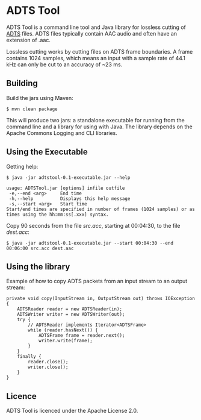# ADTS Tool

ADTS Tool is a command line tool and Java library for lossless cutting of [ADTS](http://wiki.multimedia.cx/index.php?title=ADTS) files. ADTS files typically contain AAC audio and often have an extension of .aac. 

Lossless cutting works by cutting files on ADTS frame boundaries. A frame contains 1024 samples, which means an input with a sample rate of 44.1 kHz can only be cut to an accuracy of ~23 ms.

## Building

Build the jars using Maven:

    $ mvn clean package

This will produce two jars: a standalone executable for running from the command line and a library for using with Java. The library depends on the Apache Commons Logging and CLI libraries.

## Using the Executable

Getting help:

    $ java -jar adtstool-0.1-executable.jar --help

    usage: ADTSTool.jar [options] infile outfile
     -e,--end <arg>     End time
     -h,--help          Displays this help message
     -s,--start <arg>   Start time
    Start/end times are specified in number of frames (1024 samples) or as
    times using the hh:mm:ss[.xxx] syntax.

Copy 90 seconds from the file _src.acc_, starting at 00:04:30, to the file _dest.acc_:

    $ java -jar adtstool-0.1-executable.jar --start 00:04:30 --end 00:06:00 src.acc dest.aac

## Using the library

Example of how to copy ADTS packets from an input stream to an output stream:

    private void copy(InputStream in, OutputStream out) throws IOException {
        ADTSReader reader = new ADTSReader(in);
        ADTSWriter writer = new ADTSWriter(out);
        try {
            // ADTSReader implements Iterator<ADTSFrame>
            while (reader.hasNext()) {
                ADTSFrame frame = reader.next();
                writer.write(frame);
            }
        }
        finally {
            reader.close();
            writer.close();
        }
    }

## Licence

ADTS Tool is licenced under the Apache License 2.0.
